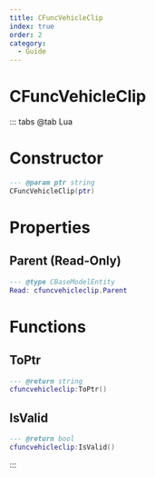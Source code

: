 ```yaml
---
title: CFuncVehicleClip
index: true
order: 2
category:
  - Guide
---
```


# CFuncVehicleClip

::: tabs
@tab Lua
# Constructor
```lua
--- @param ptr string
CFuncVehicleClip(ptr)
```
# Properties
## Parent (Read-Only)
```lua
--- @type CBaseModelEntity
Read: cfuncvehicleclip.Parent
```
# Functions
## ToPtr
```lua
--- @return string
cfuncvehicleclip:ToPtr()
```
## IsValid
```lua
--- @return bool
cfuncvehicleclip:IsValid()
```

:::